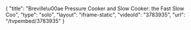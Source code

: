 {
    "title": "Breville\u00ae Pressure Cooker and Slow Cooker: the Fast Slow Coo",
    "type": "solo",
    "layout": "iframe-static",
    "videoId": "3783935",
    "url": "\/tvpembed\/3783935"
}